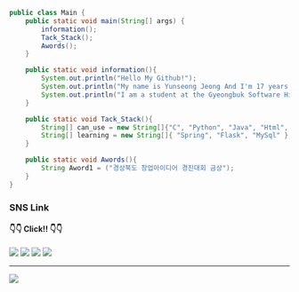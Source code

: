 ```Java
public class Main {
    public static void main(String[] args) {
        information();
        Tack_Stack();
        Awords();
    }

    public static void information(){
        System.out.println("Hello My Github!");
        System.out.println("My name is Yunseong Jeong And I'm 17 years old");
        System.out.println("I am a student at the Gyeongbuk Software High School");
    }

    public static void Tack_Stack(){
        String[] can_use = new String[]{"C", "Python", "Java", "Html", "Css"};
        String[] learning = new String[]{ "Spring", "Flask", "MySql" };
    }

    public static void Awords(){
        String Aword1 = ("경상북도 창업아이디어 경진대회 금상");
    }
}
```  

### SNS Link
#### 👇👇 Click!! 👇👇
<div>
  <a href="https://www.instagram.com/its_yunseong" target="_blank"><img src="https://img.shields.io/badge/Instagram-E4405F?style=flat-square&logo=Instagram&logoColor=white" target="_blank"/></a>
  <a href="https://discord.com/users/839504073304440862" target="_blank"><img src="https://img.shields.io/badge/Discord-5865F2?style=flat-square&logo=Discord&logoColor=white" target="_blank"/></a>
  <a href="https://itsyunsung.notion.site/ff1faa4c751545c9afd1620d37b87142?v=fb52d2733834448ba3c657c814eabc60&pvs=4" target="_blank"><img src="https://img.shields.io/badge/Notion-000000?style=flat-square&logo=Notion&logoColor=white" target="_blank"/></a>
  <a href="https://github.com/Yunseong-kr" target="_blank"><img src="https://img.shields.io/badge/Github-181717?style=flat-square&logo=GitHub&logoColor=white" target="_blank"/></a>
</div>

<hr>

<div>
    <img src="http://mazassumnida.wtf/api/v2/generate_badge?boj=jyerd333">
</div>

